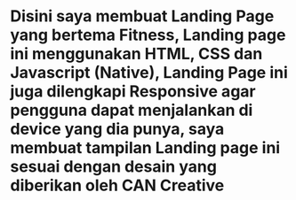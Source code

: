 # Disini saya membuat Landing Page yang bertema Fitness, Landing page ini menggunakan HTML, CSS dan Javascript (Native), Landing Page ini juga dilengkapi Responsive agar pengguna dapat menjalankan di device yang dia punya, saya membuat tampilan Landing page ini sesuai dengan desain yang diberikan oleh CAN Creative
